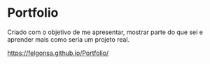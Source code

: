 # Portfolio
Criado com o objetivo de me apresentar, mostrar parte do que sei e aprender mais como seria um projeto real.

https://felgonsa.github.io/Portfolio/
